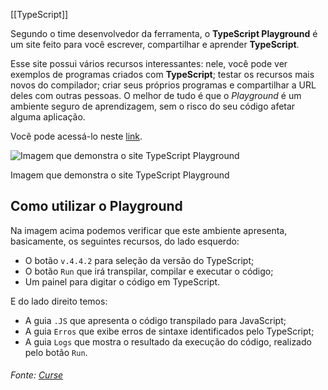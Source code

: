 [[TypeScript]]


Segundo o time desenvolvedor da ferramenta, o **TypeScript Playground** é um site feito para você escrever, compartilhar e aprender **TypeScript**.

Esse site possui vários recursos interessantes: nele, você pode ver exemplos de programas criados com **TypeScript**; testar os recursos mais novos do compilador; criar seus próprios programas e compartilhar a URL deles com outras pessoas. O melhor de tudo é que o _Playground_ é um ambiente seguro de aprendizagem, sem o risco do seu código afetar alguma aplicação.

Você pode acessá-lo neste [link](https://www.typescriptlang.org/pt/play).

![Imagem que demonstra o site TypeScript Playground](https://content-assets.betrybe.com/prod/Imagem%20que%20demonstra%20o%20site%20TypeScript%20Playground.png)

Imagem que demonstra o site TypeScript Playground

## Como utilizar o Playground

Na imagem acima podemos verificar que este ambiente apresenta, basicamente, os seguintes recursos, do lado esquerdo:

-   O botão `v.4.4.2` para seleção da versão do TypeScript;
-   O botão `Run` que irá transpilar, compilar e executar o código;
-   Um painel para digitar o código em TypeScript.

E do lado direito temos:

-   A guia `.JS` que apresenta o código transpilado para JavaScript;
-   A guia `Erros` que exibe erros de sintaxe identificados pelo TypeScript;
-   A guia `Logs` que mostra o resultado da execução do código, realizado pelo botão `Run`.



###### Fonte: [Curse](https://app.betrybe.com/learn/course/5e938f69-6e32-43b3-9685-c936530fd326/module/94d0e996-1827-4fbc-bc24-c99fb592925b/section/4e3b7d3a-94a1-4fce-9545-0f2b04f8ccd9/day/f2bc13d9-91a6-488b-aa3f-257b0f5bb449/lesson/575ed0d3-e3ad-4728-b080-3ed2a4f9a430)
